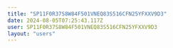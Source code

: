 ```yaml
---
title: "SP11F0R37S8W84F501VNEQ83S516CFN25YFXXV9D3"
date: 2024-08-05T07:25:43.117Z
user: SP11F0R37S8W84F501VNEQ83S516CFN25YFXXV9D3
layout: "users"
---
```

    